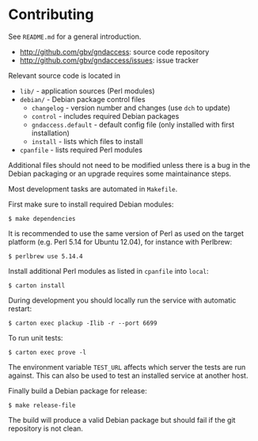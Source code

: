 # Contributing

See `README.md` for a general introduction.

* <http://github.com/gbv/gndaccess>: source code repository
* <http://github.com/gbv/gndaccess/issues>: issue tracker

Relevant source code is located in

* `lib/` - application sources (Perl modules)
* `debian/` - Debian package control files 
    * `changelog` - version number and changes 
      (use `dch` to update)
    * `control` - includes required Debian packages
    * `gndaccess.default` - default config file 
      (only installed with first installation)
    * `install` - lists which files to install
* `cpanfile` - lists required Perl modules

Additional files should not need to be modified unless there is a bug in the
Debian packaging or an upgrade requires some maintainance steps.

Most development tasks are automated in `Makefile`.

First make sure to install required Debian modules:

    $ make dependencies

It is recommended to use the same version of Perl as used on the target
platform (e.g. Perl 5.14 for Ubuntu 12.04), for instance with Perlbrew:

    $ perlbrew use 5.14.4

Install additional Perl modules as listed in `cpanfile` into `local`:

    $ carton install

During development you should locally run the service with automatic restart:

    $ carton exec plackup -Ilib -r --port 6699
    
To run unit tests:

    $ carton exec prove -l

The environment variable `TEST_URL` affects which server the tests are run
against. This can also be used to test an installed service at another host.

Finally build a Debian package for release:

    $ make release-file

The build will produce a valid Debian package but should fail if the git
repository is not clean.
